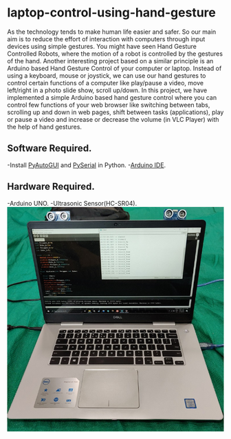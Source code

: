 # laptop-control-using-hand-gesture
As the technology tends to make human life easier and safer. So our main aim is to reduce the effort of interaction with computers through input devices using simple gestures.
You might have seen Hand Gesture Controlled Robots, where the motion of a robot is controlled by the gestures of the hand. Another interesting project based on a similar principle is an Arduino based Hand Gesture Control of your computer or laptop.
Instead of using a keyboard, mouse or joystick, we can use our hand gestures to control certain functions of a computer like play/pause a video, move left/right in a photo slide show, scroll up/down.
​In this project, we have implemented a simple Arduino based hand gesture control where you can control few functions of your web browser like switching between tabs, scrolling up and down in web pages, shift between tasks (applications), play or pause a video and increase or decrease the volume (in VLC Player) with the help of hand gestures.
## Software Required.
-Install [PyAutoGUI](https://pypi.org/project/PyAutoGUI/) and [PySerial](https://pypi.org/project/pyserial/) in Python.
-[Arduino IDE](https://www.arduino.cc/en/Main/Software).
## Hardware Required.
-Arduino UNO.
-Ultrasonic Sensor(HC-SR04).
![](ardunosetuponlapto.jpeg)
